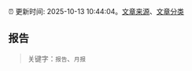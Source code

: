:alarm_clock: 更新时间: 2025-10-13 10:44:04。[文章来源](/README.md)、[文章分类](/TAGS.md)

## 报告


> 关键字：`报告`、`月报`



